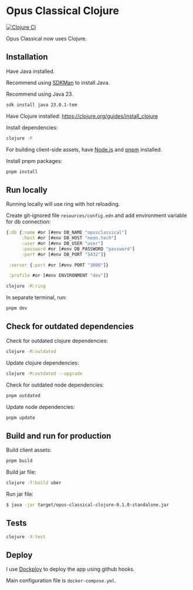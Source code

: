 # Opus Classical Clojure

[![Clojure CI](https://github.com/Droidion/opus-classical-clojure/actions/workflows/cicd.yml/badge.svg)](https://github.com/Droidion/opus-classical-clojure/actions/workflows/cicd.yml)

Opus Classical now uses Clojure.

## Installation

Have Java installed.

Recommend using [SDKMan](https://sdkman.io/) to install Java.

Recommend using Java 23.

```sh
sdk install java 23.0.1-tem
```

Have Clojure installed: https://clojure.org/guides/install_clojure

Install dependencies:

```sh
clojure -P
```

For building client-side assets, have [Node.js](https://nodejs.org/en) and [pnpm](https://pnpm.io/) installed.

Install pnpm packages:

```sh
pnpm install
```

## Run locally

Running locally will use ring with hot reloading.

Create git-ignored file `resources/config.edn` and add environment variable for db connection:

```clojure
{:db {:name #or [#env DB_NAME "opusclassical"]
      :host #or [#env DB_HOST "neon.tech"]
      :user #or [#env DB_USER "user"]
      :password #or [#env DB_PASSWORD "password"]
      :port #or [#env DB_PORT "5432"]}

 :server {:port #or [#env PORT "3000"]}

 :profile #or [#env ENVIRONMENT "dev"]}
```

```sh
clojure -M:ring
```

In separate terminal, run:

```sh
pnpm dev
```

## Check for outdated dependencies

Check for outdated clojure dependencies:

```sh
clojure -M:outdated
```

Update clojure dependencies:

```sh
clojure -M:outdated --upgrade
```

Check for outdated node dependencies:

```sh
pnpm outdated
```

Update node dependencies:

```sh
pnpm update
```

## Build and run for production

Build client assets:

```sh
pnpm build
```

Build jar file:

```sh
clojure -T:build uber
```

Run jar file:

```sh
$ java -jar target/opus-classical-clojure-0.1.0-standalone.jar
```

## Tests

```sh
clojure -X:test
```

## Deploy

I use [Dockploy](https://dockploy.com/) to deploy the app using github hooks.

Main configuration file is `docker-compose.yml`.
